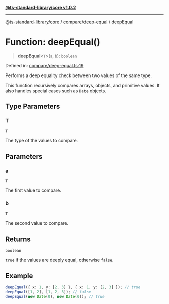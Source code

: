 [**@ts-standard-library/core v1.0.2**](../../../README.md)

***

[@ts-standard-library/core](../../../modules.md) / [compare/deep-equal](../README.md) / deepEqual

# Function: deepEqual()

> **deepEqual**\<`T`\>(`a`, `b`): `boolean`

Defined in: [compare/deep-equal.ts:19](https://github.com/gabaudette/ts-stdlib/blob/4a412e6fb273dc9fcab54b84c05921f52dac4b3f/packages/core/src/compare/deep-equal.ts#L19)

Performs a deep equality check between two values of the same type.

This function recursively compares arrays, objects, and primitive values.
It also handles special cases such as `Date` objects.

## Type Parameters

### T

`T`

The type of the values to compare.

## Parameters

### a

`T`

The first value to compare.

### b

`T`

The second value to compare.

## Returns

`boolean`

`true` if the values are deeply equal, otherwise `false`.

## Example

```typescript
deepEqual({ x: 1, y: [2, 3] }, { x: 1, y: [2, 3] }); // true
deepEqual([1, 2], [1, 2, 3]); // false
deepEqual(new Date(0), new Date(0)); // true
```
